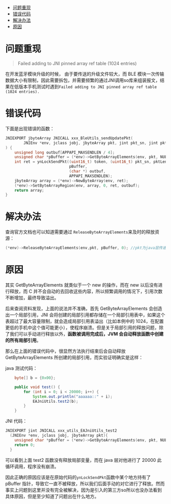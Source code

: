 <!-- TOC -->

- [问题重现](#问题重现)
- [错误代码](#错误代码)
- [解决办法](#解决办法)
- [原因](#原因)

<!-- /TOC -->

# 问题重现

> Failed adding to JNI pinned array ref table (1024 entries)

在开发蓝牙模块升级的时候， 由于要传送的升级文件较大，而 BLE 模块一次传输数据大小有限制，因此需要拆包，并需要频繁的通过JNI调用so库来组装报文，结果在低版本手机测试时遇到`Failed adding to JNI pinned array ref table (1024 entries).`

# 错误代码

下面是出现错误的函数：
```c
JNIEXPORT jbyteArray JNICALL xxx_BleUtils_sendUpdatePkt(
        JNIEnv *env, jclass jobj, jbyteArray pkt, jint pkt_sn, jint pktLen, jint token
) {
    unsigned long outbuf[APPAPI_MAXSENDLEN / 4];
    unsigned char *pBuffer = (*env)->GetByteArrayElements(env, pkt, NULL);   //<==引起错误的地方
    int ret = ynLockSendPkt((uint16_t) token, (uint16_t) pkt_sn, pktLen,
                            pBuffer,
                            (char *) outbuf,
                            APPAPI_MAXSENDLEN);
    jbyteArray array = (*env)->NewByteArray(env, ret);
    (*env)->SetByteArrayRegion(env, array, 0, ret, outbuf);
    return array;
}
```

# 解决办法

查询官方文档也可以知道需要通过 `ReleaseByteArrayElements`来及时的释放资源：

```c
(*env)->ReleaseByteArrayElements(env,pkt, pBuffer, 0); //pkt为java层传递过来的数组，pBuffer为指针
```

# 原因

其实 GetByteArrayElements 就类似于一个 new 的操作，而在 new 以后没有进行释放，而 C 并不会自动的去回收这些内容，所以频繁调用的情况下，引用次数不断增加，最终导致溢出。

后来查阅资料发现，上面的说法并不准确，首先 GetByteArrayElements 会创造出一个局部引用，JNI 会将创建的局部引用都存储在一个局部引用表中，如果这个表超过了最大容量限制，就会造成局部引用表溢出（比如本例中的 1024，在配置更低的手机中这个值可能更小），使程序崩溃。但是关于局部引用的释放问题，除了我们可以手动进行释放以外，**函数被调用完成后，JVM 会自动释放函数中创建的所有局部引用**。

那么在上面的错误代码中，很显然方法执行结束后会自动释放 GetByteArrayElements 所创建的局部引用，而实验证明确实是这样：

java 测试代码：
```java
    byte[] b = {0x00};

    public void test() {
        for (int i = 0; i < 20000; i++) {
            System.out.println("aaaaaa::" + i);
            EAJniUtils.test2(b);
        }
    }
```
JNI 代码：
```c
JNIEXPORT jint JNICALL xxx_utils_EAJniUtils_test2
  (JNIEnv *env, jclass jobj, jbyteArray pkt){
    unsigned char *pBuffer = (*env)->GetByteArrayElements(env, pkt, NULL);
    return 0;
  }
```
可以看到上面 test2 函数没有释放局部变量，而在 java 层对他进行了 20000 此循环调用，程序没有崩溃。

因此正确的原因应该是在原始代码的`ynLockSendPkt`函数中某个地方持有了 pBuffer 指针，导致它一直不被释放，所以我们后面手动的对它进行了释放。然而事实上问题到这里并没有完全被解决，因为是引入的第三方so所以也没办法看到具体原因，但是至少知道了问题出在什么地方。